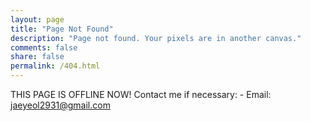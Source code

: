 ```yaml
---
layout: page
title: "Page Not Found"
description: "Page not found. Your pixels are in another canvas."
comments: false
share: false
permalink: /404.html
---  
```


THIS PAGE IS OFFLINE NOW! Contact me if necessary: - Email: jaeyeol2931@gmail.com

<script type="text/javascript">
  var GOOG_FIXURL_LANG = 'en';
  var GOOG_FIXURL_SITE = '{{ site.url }}'
</script>
<script type="text/javascript"
  src="//linkhelp.clients.google.com/tbproxy/lh/wm/fixurl.js">
</script>

